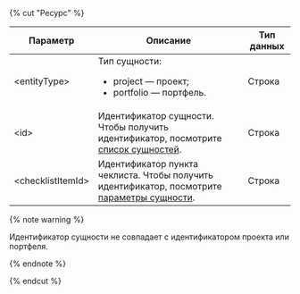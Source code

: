 {% cut "Ресурс" %}

Параметр | Описание | Тип данных
-------- | -------- | ----------
\<entityType> |Тип сущности:<ul><li>project — проект;</li><li>portfolio — портфель.</li></ul>| Строка
\<id> | Идентификатор сущности. Чтобы получить идентификатор, посмотрите [список сущностей](../../../tracker/concepts/entities/search-entities.md). | Строка
\<checklistItemId> | Идентификатор пункта чеклиста. Чтобы получить идентификатор, посмотрите [параметры сущности](../../../tracker/concepts/entities/get-entity.md). | Строка

{% note warning %}

Идентификатор сущности не совпадает с идентификатором проекта или портфеля.

{% endnote %}

{% endcut %}
